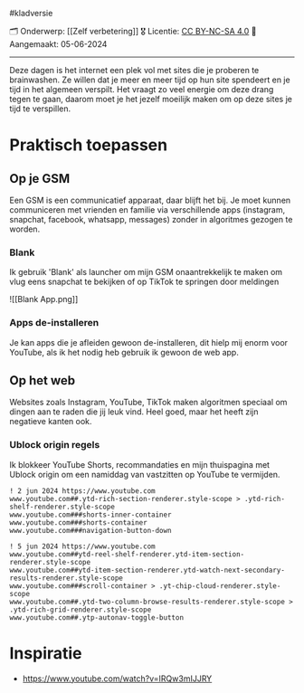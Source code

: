 #kladversie

🗂️ Onderwerp: [[Zelf verbetering]]
🎖️ Licentie: [CC BY-NC-SA 4.0](https://creativecommons.org/licenses/by-nc-sa/4.0/)
📅 Aangemaakt: 05-06-2024

---
Deze dagen is het internet een plek vol met sites die je proberen te brainwashen. Ze willen dat je meer en meer tijd op hun site spendeert en je tijd in het algemeen verspilt. Het vraagt zo veel energie om deze drang tegen te gaan, daarom moet je het jezelf moeilijk maken om op deze sites je tijd te verspillen.

# Praktisch toepassen
## Op je GSM
Een GSM is een communicatief apparaat, daar blijft het bij. Je moet kunnen communiceren met vrienden en familie via verschillende apps (instagram, snapchat, facebook, whatsapp, messages) zonder in algoritmes gezogen te worden.

### Blank
Ik gebruik 'Blank' als launcher om mijn GSM onaantrekkelijk te maken om vlug eens snapchat te bekijken of op TikTok te springen door meldingen

![[Blank App.png]]
### Apps de-installeren
Je kan apps die je afleiden gewoon de-installeren, dit hielp mij enorm voor YouTube, als ik het nodig heb gebruik ik gewoon de web app.

## Op het web
Websites zoals Instagram, YouTube, TikTok maken algoritmen speciaal om dingen aan te raden die jij leuk vind. Heel goed, maar het heeft zijn negatieve kanten ook. 

### Ublock origin regels
Ik blokkeer YouTube Shorts, recommandaties en mijn thuispagina met Ublock origin om een namiddag van vastzitten op YouTube te vermijden.

```
! 2 jun 2024 https://www.youtube.com
www.youtube.com##.ytd-rich-section-renderer.style-scope > .ytd-rich-shelf-renderer.style-scope
www.youtube.com###shorts-inner-container
www.youtube.com###shorts-container
www.youtube.com###navigation-button-down

! 5 jun 2024 https://www.youtube.com
www.youtube.com##ytd-reel-shelf-renderer.ytd-item-section-renderer.style-scope
www.youtube.com##ytd-item-section-renderer.ytd-watch-next-secondary-results-renderer.style-scope
www.youtube.com###scroll-container > .yt-chip-cloud-renderer.style-scope
www.youtube.com##.ytd-two-column-browse-results-renderer.style-scope > .ytd-rich-grid-renderer.style-scope
www.youtube.com##.ytp-autonav-toggle-button
```

# Inspiratie
* https://www.youtube.com/watch?v=IRQw3mIJJRY